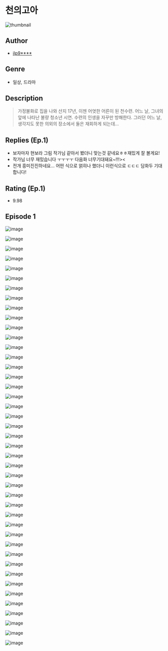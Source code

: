 # 천의고아
![thumbnail](https://image-comic.pstatic.net/user_contents_data/challenge_comic/2023/05/23/upload_7363441672814147430_480x623.jpeg)

## Author
- [ilp9****](https://comic.naver.com/artistTitle?id=366800)

## Genre
- 일상, 드라마

## Description
> 가정불화로 집을 나와 산지 17년, 이젠 어엿한 어른이 된 천수련. 어느 날, 그녀의 앞에 나타난 불량 청소년 시연. 수련의 인생을 자꾸만 방해한다. 그러던 어느 날, 생각지도 못한 의외의 장소에서 둘은 재회하게 되는데...

## Replies (Ep.1)
- 보자마자 현보라 그림 작가님 같아서 봤더니 맞는것 같네요ㅎㅎ재밌게 잘 볼게요!
- 작가님 너무 재밌습니다 ㅜㅜㅜㅜ 다음화 너무기대돼요~!!!><
- 전개 흥미진진하네요... 어떤 식으로 얽히나 했더니 이런식으로 ㄷㄷㄷ 담화두 기대합니다!

## Rating (Ep.1)
- 9.98

## Episode 1
![image](https://image-comic.pstatic.net/user_contents_data/challenge_comic/2023/05/23/366800/upload_3919320682549437793.jpeg)

![image](https://image-comic.pstatic.net/user_contents_data/challenge_comic/2023/05/23/366800/upload_4050253825753690723.jpeg)

![image](https://image-comic.pstatic.net/user_contents_data/challenge_comic/2023/05/23/366800/upload_4123386737888486708.jpeg)

![image](https://image-comic.pstatic.net/user_contents_data/challenge_comic/2023/05/23/366800/upload_3919929812766177078.jpeg)

![image](https://image-comic.pstatic.net/user_contents_data/challenge_comic/2023/05/23/366800/upload_4134930510485283938.jpeg)

![image](https://image-comic.pstatic.net/user_contents_data/challenge_comic/2023/05/23/366800/upload_3761175717462817123.jpeg)

![image](https://image-comic.pstatic.net/user_contents_data/challenge_comic/2023/05/23/366800/upload_4123156734571471457.jpeg)

![image](https://image-comic.pstatic.net/user_contents_data/challenge_comic/2023/05/23/366800/upload_3978423813395396148.jpeg)

![image](https://image-comic.pstatic.net/user_contents_data/challenge_comic/2023/05/23/366800/upload_3616782172623877944.jpeg)

![image](https://image-comic.pstatic.net/user_contents_data/challenge_comic/2023/05/23/366800/upload_7220225906855862884.jpeg)

![image](https://image-comic.pstatic.net/user_contents_data/challenge_comic/2023/05/23/366800/upload_4122823774982715748.jpeg)

![image](https://image-comic.pstatic.net/user_contents_data/challenge_comic/2023/05/23/366800/upload_3977294443168948578.jpeg)

![image](https://image-comic.pstatic.net/user_contents_data/challenge_comic/2023/05/23/366800/upload_3762248656245503074.jpeg)

![image](https://image-comic.pstatic.net/user_contents_data/challenge_comic/2023/05/23/366800/upload_4049080453522732642.jpeg)

![image](https://image-comic.pstatic.net/user_contents_data/challenge_comic/2023/05/23/366800/upload_7377517660146841444.jpeg)

![image](https://image-comic.pstatic.net/user_contents_data/challenge_comic/2023/05/23/366800/upload_3691092640220459573.jpeg)

![image](https://image-comic.pstatic.net/user_contents_data/challenge_comic/2023/05/23/366800/upload_4122256247430197555.jpeg)

![image](https://image-comic.pstatic.net/user_contents_data/challenge_comic/2023/05/23/366800/upload_3919034612044948833.jpeg)

![image](https://image-comic.pstatic.net/user_contents_data/challenge_comic/2023/05/23/366800/upload_3558741123490001714.jpeg)

![image](https://image-comic.pstatic.net/user_contents_data/challenge_comic/2023/05/23/366800/upload_7377794710568843621.jpeg)

![image](https://image-comic.pstatic.net/user_contents_data/challenge_comic/2023/05/23/366800/upload_3774407047923327286.jpeg)

![image](https://image-comic.pstatic.net/user_contents_data/challenge_comic/2023/05/23/366800/upload_3689630500272485433.jpeg)

![image](https://image-comic.pstatic.net/user_contents_data/challenge_comic/2023/05/23/366800/upload_7305509724537434677.jpeg)

![image](https://image-comic.pstatic.net/user_contents_data/challenge_comic/2023/05/23/366800/upload_7377522247222047541.jpeg)

![image](https://image-comic.pstatic.net/user_contents_data/challenge_comic/2023/05/23/366800/upload_3618421540219269986.jpeg)

![image](https://image-comic.pstatic.net/user_contents_data/challenge_comic/2023/05/23/366800/upload_3990531425772845360.jpeg)

![image](https://image-comic.pstatic.net/user_contents_data/challenge_comic/2023/05/23/366800/upload_3617910444124496691.jpeg)

![image](https://image-comic.pstatic.net/user_contents_data/challenge_comic/2023/05/23/366800/upload_7161115075052648503.jpeg)

![image](https://image-comic.pstatic.net/user_contents_data/challenge_comic/2023/05/23/366800/upload_3991654236879728951.jpeg)

![image](https://image-comic.pstatic.net/user_contents_data/challenge_comic/2023/05/23/366800/upload_4062584656173753656.jpeg)

![image](https://image-comic.pstatic.net/user_contents_data/challenge_comic/2023/05/23/366800/upload_4136103676503679794.jpeg)

![image](https://image-comic.pstatic.net/user_contents_data/challenge_comic/2023/05/23/366800/upload_7162238772396516408.jpeg)

![image](https://image-comic.pstatic.net/user_contents_data/challenge_comic/2023/05/23/366800/upload_3688788261484246836.jpeg)

![image](https://image-comic.pstatic.net/user_contents_data/challenge_comic/2023/05/23/366800/upload_3990806302991529317.jpeg)

![image](https://image-comic.pstatic.net/user_contents_data/challenge_comic/2023/05/23/366800/upload_4049077142925031780.jpeg)

![image](https://image-comic.pstatic.net/user_contents_data/challenge_comic/2023/05/23/366800/upload_4135822201429505634.jpeg)

![image](https://image-comic.pstatic.net/user_contents_data/challenge_comic/2023/05/23/366800/upload_7292509099103762741.jpeg)

![image](https://image-comic.pstatic.net/user_contents_data/challenge_comic/2023/05/23/366800/upload_3978421443412386864.jpeg)

![image](https://image-comic.pstatic.net/user_contents_data/challenge_comic/2023/05/23/366800/upload_3688786964269643312.jpeg)

![image](https://image-comic.pstatic.net/user_contents_data/challenge_comic/2023/05/23/366800/upload_7149012750599545395.jpeg)

![image](https://image-comic.pstatic.net/user_contents_data/challenge_comic/2023/05/23/366800/upload_3472387674268579890.jpeg)

![image](https://image-comic.pstatic.net/user_contents_data/challenge_comic/2023/05/23/366800/upload_4122875465736283191.jpeg)

![image](https://image-comic.pstatic.net/user_contents_data/challenge_comic/2023/05/23/366800/upload_3905237927251358818.jpeg)
